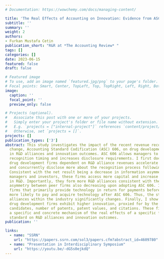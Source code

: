 ```yaml
---
# Documentation: https://wowchemy.com/docs/managing-content/

title: 'The Real Effects of Accounting on Innovation: Evidence from ASC 606'
subtitle: ''
summary: ''
weight: 2
authors:
- Furkan Mustafa Cetin
publication_short: "R&R at *The Accounting Review* "
tags: []
categories: []
date: 2023-06-15
featured: false
draft: false

# Featured image
# To use, add an image named `featured.jpg/png` to your page's folder.
# Focal points: Smart, Center, TopLeft, Top, TopRight, Left, Right, BottomLeft, Bottom, BottomRight.
image:
  caption: ''
  focal_point: ''
  preview_only: false

# Projects (optional).
#   Associate this post with one or more of your projects.
#   Simply enter your project's folder or file name without extension.
#   E.g. `projects = ["internal-project"]` references `content/project/deep-learning/index.md`.
#   Otherwise, set `projects = []`.
projects: []
publication_types: ['3']
abstract: This study investigates the impact of the recent revenue recognition rule
  change, Accounting Standard Codification (ASC) 606, on drug development firms' investments
  in R&D alliances and innovation outcomes. ASC 606 allows managers to change revenue
  recognition timing and increases disclosure requirements. I first document that
  drug development firms dependent on R&D alliance revenues accelerate revenue recognition
  and concurrently disclose more about the recognition process following ASC 606 adoption.
  Consistent with the net result being a decrease in information asymmetry between
  managers and investors, these firms access more capital and increase investments
  in R&D. Importantly, they form more R&D alliances consistent with the information
  asymmetry between peer firms also decreasing upon adopting ASC 606. In particular,
  firms that primarily provide technology in return for payments before ASC 606 become
  more likely to pay and acquire technology after ASC 606. Thus, the structure of
  alliances within the industry significantly changes. Finally, I show that affected
  drug development firms exhibit higher innovation, proxied for by the number of drug
  candidates, number of patents, patent values, and citations. These findings suggest
  a specific and concrete mechanism of the real effects of a specific financial reporting
  standard on R&D alliances and innovation outcomes.
publication: ''

links:
  - name: "SSRN"
    url: "https://papers.ssrn.com/sol3/papers.cfm?abstract_id=4609780"
  - name: "Presentation in Interdisciplinary Symposium"
    url: "https://youtu.be/-dG5s0ejkdQ"
---
```

